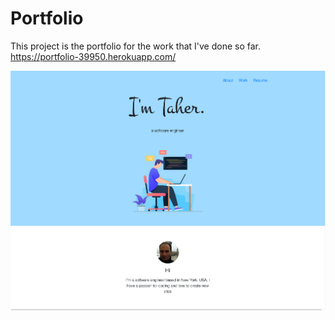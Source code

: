 # Portfolio

This project is the portfolio for the work that I've done so far.
https://portfolio-39950.herokuapp.com/

![AppScreenshot](./public/assets/img/app_screenshot.png)

